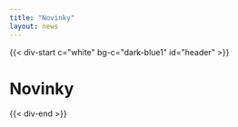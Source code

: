 ```yaml
---
title: "Novinky"
layout: news
---
```

{{< div-start c="white" bg-c="dark-blue1" id="header" >}}

# Novinky

{{< div-end >}}